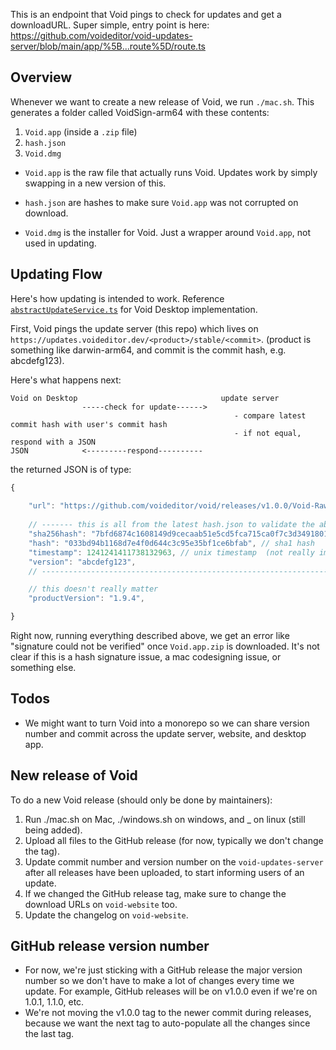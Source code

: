 

This is an endpoint that Void pings to check for updates and get a downloadURL. Super simple, entry point is here: https://github.com/voideditor/void-updates-server/blob/main/app/%5B...route%5D/route.ts

## Overview

Whenever we want to create a new release of Void, we run `./mac.sh`. This generates a folder called VoidSign-arm64 with these contents:
1. `Void.app` (inside a `.zip` file)
2. `hash.json`
3. `Void.dmg`

- `Void.app` is the raw file that actually runs Void. Updates work by simply swapping in a new version of this.

- `hash.json` are hashes to make sure `Void.app` was not corrupted on download. 
- `Void.dmg` is the installer for Void. Just a wrapper around `Void.app`, not used in updating.



## Updating Flow

Here's how updating is intended to work. Reference [`abstractUpdateService.ts`](https://github.com/voideditor/void/blob/c1123f2cfd570e744e0e867f5f53d0c108c32c97/src/vs/platform/update/electron-main/abstractUpdateService.ts#L18) for Void Desktop implementation.

First, Void pings the update server (this repo) which lives on `https://updates.voideditor.dev/<product>/stable/<commit>`. (product is something like darwin-arm64, and commit is the commit hash, e.g. abcdefg123).

Here's what happens next:

```
Void on Desktop                                update server
                -----check for update------>
                                                  - compare latest commit hash with user's commit hash
                                                  - if not equal, respond with a JSON
JSON            <---------respond----------
```

the returned JSON is of type: 
```ts
{
	
	"url": "https://github.com/voideditor/void/releases/v1.0.0/Void-RawApp-darwin-arm64.zip",  // where to go to get the `Void.app` `.zip` file
	
	// ------- this is all from the latest hash.json to validate the above url -------
	"sha256hash": "7bfd6874c1608149d9cecaab51e5cd5fca715ca0f7c3d34918017f0cbdadd81b", // sha256 hash
	"hash": "033bd94b1168d7e4f0d644c3c95e35bf1ce6bfab", // sha1 hash
	"timestamp": 1241241411738132963, // unix timestamp  (not really important)
	"version": "abcdefg123", 
	// -------------------------------------------------------------------------------

	// this doesn't really matter
	"productVersion": "1.9.4",

}
```


Right now, running everything described above, we get an error like "signature could not be verified" once `Void.app.zip` is downloaded. It's not clear if this is a hash signature issue, a mac codesigning issue, or something else.


## Todos

- We might want to turn Void into a monorepo so we can share version number and commit across the update server, website, and desktop app.


## New release of Void

To do a new Void release (should only be done by maintainers):

1. Run ./mac.sh on Mac, ./windows.sh on windows, and _ on linux (still being added).
2. Upload all files to the GitHub release (for now, typically we don't change the tag).
3. Update commit number and version number on the `void-updates-server` after all releases have been uploaded, to start informing users of an update.
4. If we changed the GitHub release tag, make sure to change the download URLs on `void-website` too.
5. Update the changelog on `void-website`.


## GitHub release version number

- For now, we're just sticking with a GitHub release the major version number so we don't have to make a lot of changes every time we update. For example, GitHub releases will be on v1.0.0 even if we're on 1.0.1, 1.1.0, etc. 
- We're not moving the v1.0.0 tag to the newer commit during releases, because we want the next tag to auto-populate all the changes since the last tag.
